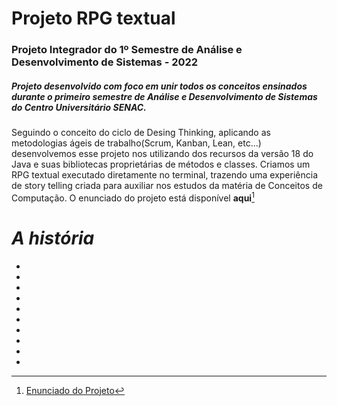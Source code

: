 # Projeto RPG textual

### Projeto Integrador do 1º Semestre de Análise e Desenvolvimento de Sistemas - 2022
##### Projeto desenvolvido com foco em unir todos os conceitos ensinados durante o primeiro semestre de *Análise e Desenvolvimento de Sistemas do Centro Universitário SENAC*.

  Seguindo o conceito do ciclo de Desing Thinking, aplicando as metodologias ágeis de trabalho(Scrum, Kanban, Lean, etc...) desenvolvemos esse projeto nos utilizando dos recursos da versão 18 do Java e suas bibliotecas proprietárias de métodos e classes. Criamos um RPG textual executado diretamente no terminal, trazendo uma experiência de story telling criada para auxiliar nos estudos da matéria de Conceitos de Computação. O enunciado do projeto está disponível **aqui**[^notaderodape]
  
  # *A história*
  
  -
  -
  -
  -
  -
  -
  -
  -
  -
  -
  
   [^notaderodape]:[Enunciado do Projeto](https://github.com/Anbfer/projeto_rpg_textual/blob/main/documentacao/Enunciado%20-%20Turma%20A.pdf)
